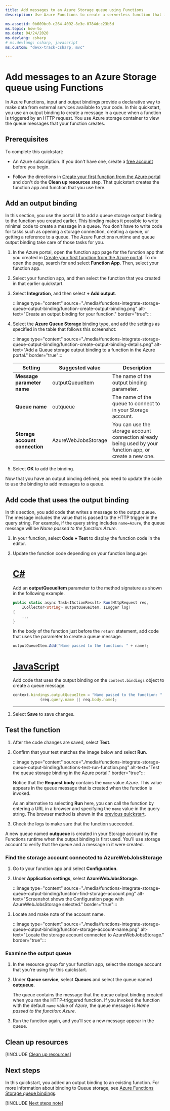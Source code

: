 ```yaml
---
title: Add messages to an Azure Storage queue using Functions 
description: Use Azure Functions to create a serverless function that is invoked by an HTTP request and creates a message in an Azure Storage queue.

ms.assetid: 0b609bc0-c264-4092-8e3e-0784dcc23b5d
ms.topic: how-to
ms.date: 04/24/2020
ms.devlang: csharp
# ms.devlang: csharp, javascript
ms.custom: "devx-track-csharp, mvc"

---
```

# Add messages to an Azure Storage queue using Functions

In Azure Functions, input and output bindings provide a declarative way to make data from external services available to your code. In this quickstart, you use an output binding to create a message in a queue when a function is triggered by an HTTP request. You use Azure storage container to view the queue messages that your function creates.

## Prerequisites

To complete this quickstart:

- An Azure subscription. If you don't have one, create a [free account](https://azure.microsoft.com/free/?WT.mc_id=A261C142F) before you begin.

- Follow the directions in [Create your first function from the Azure portal](./functions-get-started.md) and don't do the **Clean up resources** step. That quickstart creates the function app and function that you use here.

## <a name="add-binding"></a>Add an output binding

In this section, you use the portal UI to add a queue storage output binding to the function you created earlier. This binding makes it possible to write minimal code to create a message in a queue. You don't have to write code for tasks such as opening a storage connection, creating a queue, or getting a reference to a queue. The Azure Functions runtime and queue output binding take care of those tasks for you.

1. In the Azure portal, open the function app page for the function app that you created in [Create your first function from the Azure portal](./functions-get-started.md). To do open the page, search for and select **Function App**. Then, select your function app.

1. Select your function app, and then select the function that you created in that earlier quickstart.

1. Select **Integration**, and then select **+ Add output**.

   :::image type="content" source="./media/functions-integrate-storage-queue-output-binding/function-create-output-binding.png" alt-text="Create an output binding for your function." border="true":::

1. Select the **Azure Queue Storage** binding type, and add the settings as specified in the table that follows this screenshot: 

    :::image type="content" source="./media/functions-integrate-storage-queue-output-binding/function-create-output-binding-details.png" alt-text="Add a Queue storage output binding to a function in the Azure portal." border="true":::
    
    | Setting      |  Suggested value   | Description                              |
    | ------------ |  ------- | -------------------------------------------------- |
    | **Message parameter name** | outputQueueItem | The name of the output binding parameter. | 
    | **Queue name**   | outqueue  | The name of the queue to connect to in your Storage account. |
    | **Storage account connection** | AzureWebJobsStorage | You can use the storage account connection already being used by your function app, or create a new one.  |

1. Select **OK** to add the binding.

Now that you have an output binding defined, you need to update the code to use the binding to add messages to a queue.  

## Add code that uses the output binding

In this section, you add code that writes a message to the output queue. The message includes the value that is passed to the HTTP trigger in the query string. For example, if the query string includes `name=Azure`, the queue message will be *Name passed to the function: Azure*.

1. In your function, select **Code + Test** to display the function code in the editor.

1. Update the function code depending on your function language:

    # [C\#](#tab/csharp)

    Add an **outputQueueItem** parameter to the method signature as shown in the following example.

    ```cs
    public static async Task<IActionResult> Run(HttpRequest req,
        ICollector<string> outputQueueItem, ILogger log)
    {
        ...
    }
    ```

    In the body of the function just before the `return` statement, add code that uses the parameter to create a queue message.

    ```cs
    outputQueueItem.Add("Name passed to the function: " + name);
    ```

    # [JavaScript](#tab/nodejs)

    Add code that uses the output binding on the `context.bindings` object to create a queue message.

    ```javascript
    context.bindings.outputQueueItem = "Name passed to the function: " + 
                (req.query.name || req.body.name);
    ```

    ---

1. Select **Save** to save changes.

## Test the function

1. After the code changes are saved, select **Test**.
1. Confirm that your test matches the image below and select **Run**. 

    :::image type="content" source="./media/functions-integrate-storage-queue-output-binding/functions-test-run-function.png" alt-text="Test the queue storage binding in the Azure portal." border="true":::

    Notice that the **Request body** contains the `name` value *Azure*. This value appears in the queue message that is created when the function is invoked.
    
    As an alternative to selecting **Run** here, you can call the function by entering a URL in a browser and specifying the `name` value in the query string. The browser method is shown in the [previous quickstart](./functions-get-started.md).

1. Check the logs to make sure that the function succeeded. 

A new queue named **outqueue** is created in your Storage account by the Functions runtime when the output binding is first used. You'll use storage account to verify that the queue and a message in it were created.

### Find the storage account connected to AzureWebJobsStorage


1. Go to your function app and select **Configuration**.

1. Under **Application settings**, select **AzureWebJobsStorage**.

    :::image type="content" source="./media/functions-integrate-storage-queue-output-binding/function-find-storage-account.png" alt-text="Screenshot shows the Configuration page with AzureWebJobsStorage selected." border="true":::

1. Locate and make note of the account name.

    :::image type="content" source="./media/functions-integrate-storage-queue-output-binding/function-storage-account-name.png" alt-text="Locate the storage account connected to AzureWebJobsStorage." border="true":::

### Examine the output queue

1. In the resource group for your function app, select the storage account that you're using for this quickstart.

1. Under **Queue service**, select **Queues** and select the queue named **outqueue**. 

   The queue contains the message that the queue output binding created when you ran the HTTP-triggered function. If you invoked the function with the default `name` value of *Azure*, the queue message is *Name passed to the function: Azure*.

1. Run the function again, and you'll see a new message appear in the queue.  

## Clean up resources

[!INCLUDE [Clean up resources](../../includes/functions-quickstart-cleanup.md)]

## Next steps

In this quickstart, you added an output binding to an existing function. For more information about binding to Queue storage, see [Azure Functions Storage queue bindings](functions-bindings-storage-queue.md).

[!INCLUDE [Next steps note](../../includes/functions-quickstart-next-steps-2.md)]
